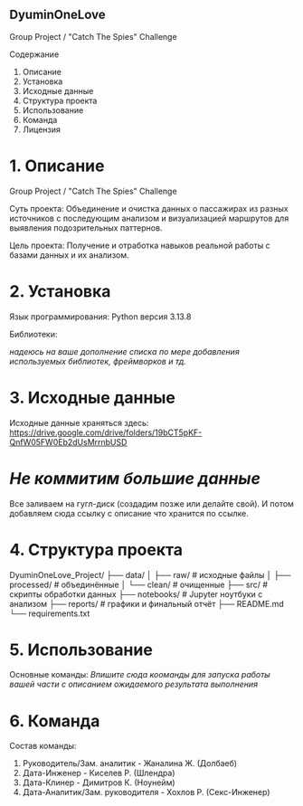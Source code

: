 ## DyuminOneLove
Group Project / "Сatch The Spies" Challenge

Содержание

1. Описание
2. Установка
3. Исходные данные
4. Структура проекта
5. Использование
6. Команда
7. Лицензия

# 1. Описание
Group Project / "Сatch The Spies" Challenge

Суть проекта: Объединение и очистка данных о пассажирах из разных источников с последующим анализом и визуализацией маршрутов для выявления подозрительных паттернов.

Цель проекта: Получение и отработка навыков реальной работы с базами данных и их анализом.

# 2. Установка
Язык программирования: Python версия 3.13.8

Библиотеки:

*надеюсь на ваше дополнение списка по мере добавления используемых библиотек, фреймворков и тд.*
# 3. Исходные данные

Исходные данные храняться здесь: https://drive.google.com/drive/folders/19bCT5pKF-QnfW05FW0Eb2dUsMrrnbUSD

# *Не коммитим большие данные*
Все заливаем на гугл-диск (создадим позже или делайте свой).
И потом добавляем сюда ссылку с описание что хранится по ссылке.

# 4. Структура проекта

DyuminOneLove_Project/
├── data/
│   ├── raw/         # исходные файлы
│   ├── processed/   # объединённые
│   └── clean/       # очищенные
├── src/             # скрипты обработки данных
├── notebooks/       # Jupyter ноутбуки с анализом
├── reports/         # графики и финальный отчёт
├── README.md
└── requirements.txt

# 5. Использование

Основные команды:
*Впишите сюда кооманды для запуска работы вашей части с описанием ожидаемого результата выполнения*

# 6. Команда

Состав команды:
1. Руководитель/Зам. аналитик - Жаналина Ж. (Долбаеб)
2. Дата-Инженер - Киселев Р. (Шлендра)
3. Дата-Клинер - Димитров К. (Ноунейм)
4. Дата-Аналитик/Зам. руководителя - Хохлов Р. (Секс-Инженер)
